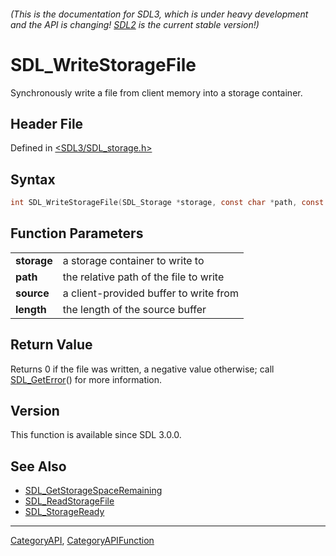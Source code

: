 ###### (This is the documentation for SDL3, which is under heavy development and the API is changing! [SDL2](https://wiki.libsdl.org/SDL2/) is the current stable version!)
# SDL_WriteStorageFile

Synchronously write a file from client memory into a storage container.

## Header File

Defined in [<SDL3/SDL_storage.h>](https://github.com/libsdl-org/SDL/blob/main/include/SDL3/SDL_storage.h)

## Syntax

```c
int SDL_WriteStorageFile(SDL_Storage *storage, const char *path, const void *source, Uint64 length);

```

## Function Parameters

|                 |                                        |
| --------------- | -------------------------------------- |
| **storage**     | a storage container to write to        |
| **path**        | the relative path of the file to write |
| **source**      | a client-provided buffer to write from |
| **length**      | the length of the source buffer        |

## Return Value

Returns 0 if the file was written, a negative value otherwise; call
[SDL_GetError](SDL_GetError)() for more information.

## Version

This function is available since SDL 3.0.0.

## See Also

- [SDL_GetStorageSpaceRemaining](SDL_GetStorageSpaceRemaining)
- [SDL_ReadStorageFile](SDL_ReadStorageFile)
- [SDL_StorageReady](SDL_StorageReady)

----
[CategoryAPI](CategoryAPI), [CategoryAPIFunction](CategoryAPIFunction)

